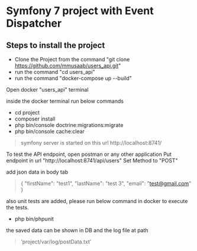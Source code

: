 # Symfony 7 project with Event Dispatcher

## Steps to install the project

- Clone the Project from the command  "git clone https://github.com/mmusaab/users_api.git"
- run the command "cd users_api"
- run the command "docker-compose up --build"

Open docker "users_api" terminal

inside the docker terminal run below commands
- cd project
- composer install
- php bin/console doctrine:migrations:migrate
- php bin/console cache:clear

> symfony server is started on this url http://localhost:8741/

To test the API endpoint, open postman or any other application
Put endpoint in url "http://localhost:8741/api/users"
Set Method to "POST"

add json data in body tab

> { "firstName":  "test1", "lastName":  "test 3", "email":  "test@gmail.com" }

also unit tests are added, please run below command in docker to execute the tests.
- php bin/phpunit

the saved data can be shown in DB and the log file at path 
> ‘project/var/log/postData.txt’